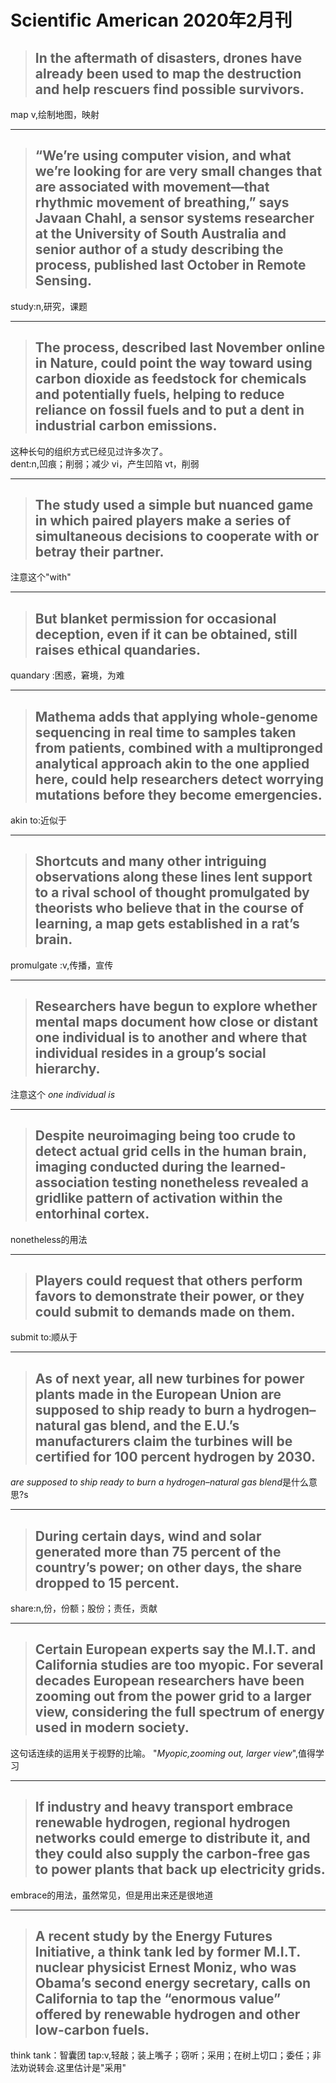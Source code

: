 # Scientific American 2020年2月刊

> ##  In the aftermath of disasters, drones have already been used to map the destruction and help rescuers find possible survivors.  
map v,绘制地图，映射
****
> ## “We’re using computer vision, and what we’re looking for are very small changes that are associated with movement—that rhythmic movement of breathing,” says Javaan Chahl, a sensor systems researcher at the University of South Australia and senior author of a study describing the process, published last October in Remote Sensing.

study:n,研究，课题
****
> ## The process, described last November online in Nature, could point the way toward using carbon dioxide as feedstock for chemicals and potentially fuels, helping to reduce reliance on fossil fuels and to put a dent in industrial carbon emissions.
这种长句的组织方式已经见过许多次了。  
dent:n,凹痕；削弱；减少 vi，产生凹陷 vt，削弱
****
> ## The study used a simple but nuanced game in which paired players make a series of simultaneous decisions to cooperate with or betray their partner.
注意这个"with"
****
> ## But blanket permission for occasional deception, even if it can be obtained, still raises ethical quandaries.
quandary :困惑，窘境，为难
****

> ## Mathema adds that applying whole-genome sequencing in real time to samples taken from patients, combined with a multipronged analytical approach akin to the one applied here, could help researchers detect worrying mutations before they become emergencies.

akin to:近似于
****
> ## Shortcuts and many other intriguing observations along these lines lent support to a rival school of thought promulgated by theorists who believe that in the course of learning, a map gets established in a rat’s brain.
promulgate :v,传播，宣传
****
> ## Researchers have begun to explore whether mental maps document how close or distant one individual is to another and where that individual resides in a group’s social hierarchy.

注意这个 *one individual is*
****
> ## Despite neuroimaging being too crude to detect actual grid cells in the human brain, imaging conducted during the learned-association testing nonetheless revealed a gridlike pattern of activation within the entorhinal cortex.

nonetheless的用法
****
> ## Players could request that others perform favors to demonstrate their power, or they could submit to demands made on them.

submit to:顺从于
****
> ## As of next year, all new turbines for power plants made in the European Union are supposed to ship ready to burn a hydrogen–natural gas blend, and the E.U.’s manufacturers claim the turbines will be certified for 100 percent hydrogen by 2030.
*are supposed to ship ready to burn a hydrogen–natural gas blend*是什么意思?s
****
> ## During certain days, wind and solar generated more than 75 percent of the country’s power; on other days, the share dropped to 15 percent.
share:n,份，份额；股份；责任，贡献
****
> ## Certain European experts say the M.I.T. and California studies are too myopic. For several decades European researchers have been zooming out from the power grid to a larger view, considering the full spectrum of energy used in modern society.
这句话连续的运用关于视野的比喻。
"*Myopic,zooming out, larger view*",值得学习
****
> ## If industry and heavy transport embrace renewable hydrogen, regional hydrogen networks could emerge to distribute it, and they could also supply the carbon-free gas to power plants that back up electricity grids.
embrace的用法，虽然常见，但是用出来还是很地道
****
> ## A recent study by the Energy Futures Initiative, a think tank led by former M.I.T. nuclear physicist Ernest Moniz, who was Obama’s second energy secretary, calls on California to tap the “enormous value” offered by renewable hydrogen and other low-carbon fuels.
think tank：智囊团
tap:v,轻敲；装上嘴子；窃听；采用；在树上切口；委任；非法劝说转会.这里估计是"采用"
